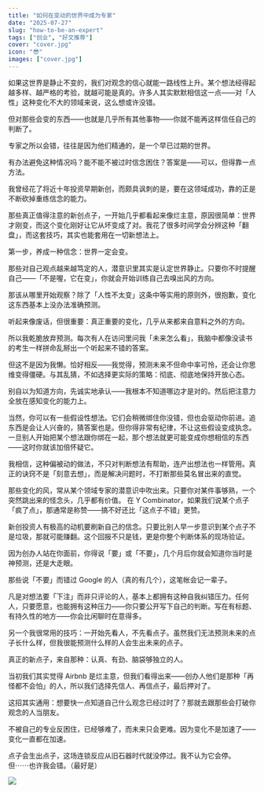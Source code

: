 ```yaml
---
title: "如何在变动的世界中成为专家"
date: "2025-07-27"
slug: "how-to-be-an-expert"
tags: ["创业", "好文推荐"]
cover: "cover.jpg"
icon: "😎"
images: ["cover.jpg"]
---
```

如果这世界是静止不变的，我们对观念的信心就能一路线性上升。某个想法经得起越多样、越严格的考验，就越可能是真的。许多人其实默默相信这一点——对「人性」这种变化不大的领域来说，这么想或许没错。



但对那些会变的东西——也就是几乎所有其他事物——你就不能再这样信任自己的判断了。



专家之所以会错，往往是因为他们精通的，是一个早已过期的世界。



有办法避免这种情况吗？能不能不被过时信念困住？答案是——可以，但得靠一点方法。



我曾经花了将近十年投资早期新创，而颇具讽刺的是，要在这领域成功，靠的正是不断砍掉重练信念的能力。



那些真正值得注意的新创点子，一开始几乎都看起来像烂主意，原因很简单：世界才刚变，而这个变化刚好让它从坏变成了对。我花了很多时间学会分辨这种「翻盘」，而这套技巧，其实也能套用在一切新想法上。



第一步，养成一种信念：世界一定会变。



那些对自己观点越来越笃定的人，潜意识里其实是认定世界静止。只要你不时提醒自己——「不是喔，它在变」，你就会开始训练自己去嗅出风的方向。



那该从哪里开始观察？除了「人性不太变」这条中等实用的原则外，很抱歉，变化这东西基本上没办法准确预测。



听起来像废话，但很重要：真正重要的变化，几乎从来都来自意料之外的方向。



所以我乾脆放弃预测。每次有人在访问里问我「未来怎么看」，我脑中都像没读书的考生一样拼命乱掰出一个听起来不错的答案。



但这不是因为我懒。恰好相反——我觉得，预测未来不但命中率可怜，还会让你思维变得僵硬。与其乱猜，不如选择更实际的策略：彻底、彻底地保持开放心态。



别自以为知道方向，先诚实地承认——我根本不知道哪边才是对的。然后把注意力全放在感知变化的能力上。



当然，你可以有一些假设性想法。它们会稍微绑住你没错，但也会驱动你前进。追东西是会让人兴奋的，猜答案也是。但你得非常有纪律，不让这些假设变成执念。
一旦别人开始把某个想法跟你绑在一起，那个想法就更可能变成你想相信的东西——这时你就该加倍怀疑它。



我相信，这种偏被动的做法，不只对判断想法有帮助，连产出想法也一样管用。真正的诀窍不是「刻意去想」，而是解决问题时，不打断那些莫名冒出来的直觉。



那些变化的风，常从某个领域专家的潜意识中吹出来。只要你对某件事够熟，一个突然跳出来的怪念头，几乎都有价值。
在 Y Combinator，如果我们说某个点子「疯了点」，那通常是称赞——搞不好还比「这点子不错」更赞。



新创投资人有极高的动机要刷新自己的信念。只要比别人早一步意识到某个点子不是垃圾，那就可能赚翻。这个回报不只是钱，更是你整个判断体系的现场验证。



因为创办人站在你面前，你得说「要」或「不要」，几个月后你就会知道你当时是神预测，还是大走眼。



那些说「不要」而错过 Google 的人（真的有几个），这笔帐会记一辈子。



凡是对想法要「下注」而非只评论的人，基本上都拥有这种自我纠错压力。任何人，只要愿意，也能拥有这种压力——你只要公开写下自己的判断。写在有标题、有持久性的地方——你会比闲聊时在意得多。



另一个我很常用的技巧：一开始先看人，不先看点子。虽然我们无法预测未来的点子长什么样，但我很能预测什么样的人会生出未来的点子。



真正的新点子，来自那种：认真、有劲、脑袋够独立的人。



当初我们其实觉得 Airbnb 是烂主意，但我们看得出来——创办人他们是那种「再怪都不会怕」的人，所以我们选择先信人、再信点子，最后押对了。



这招其实通用：想要快一点知道自己什么观念已经过时了？那就去跟那些会打破你观念的人当朋友。



不被自己的专业反困住，已经够难了，而未来只会更难。因为变化不是加速了——变化一直都在加速。



点子会生出点子，这场连锁反应从旧石器时代就没停过。我不认为它会停。
但⋯⋯也许我会错。（最好是）




![](https://prod-files-secure.s3.us-west-2.amazonaws.com/112d0858-5090-4d34-a606-b75eb8d65fd2/46476355-9cf3-4e99-9b7a-3531bc426380/1000202064.png?X-Amz-Algorithm=AWS4-HMAC-SHA256&X-Amz-Content-Sha256=UNSIGNED-PAYLOAD&X-Amz-Credential=ASIAZI2LB466QZEAZT2S%2F20250818%2Fus-west-2%2Fs3%2Faws4_request&X-Amz-Date=20250818T182011Z&X-Amz-Expires=3600&X-Amz-Security-Token=IQoJb3JpZ2luX2VjEGIaCXVzLXdlc3QtMiJIMEYCIQDCRMMIfarx6yCw2v4fgRYjE%2FRT3FZJmY90Kznb07rY4AIhALzSehjVzQCqetQDpWLeX8T%2Bker52Engu6Hlu8MywzxSKogECKv%2F%2F%2F%2F%2F%2F%2F%2F%2F%2FwEQABoMNjM3NDIzMTgzODA1IgyRiXusO6DBhxoxIs0q3AMjEK492tifRglHPcU%2FE0U3LZHNBz%2Bhhj02mml7%2B5GKwaliLxrl6oweyRei86gvbA2KWcIlIQTphkWjKfqmBV1xffctoWffmbWmEx0%2FNpYgtx%2BuTTKgcqvFd72gwjAOid7w9GV9bEoRDnRNJr%2FjPsdi863rH8nkfhWHFI6g4VjhAg5%2BuBQriVrKUIlMkXV9WMPL1sgkiBroYCr50lQlwKqjD7rcgQ9lXF5gAVw%2Fu3BwyEvg7ewg38Z7gIUP1djx5f73qXs54iQY6vrhnQ2RObfi95%2B%2FMggtnmwlTbdbImRVqc95cqb%2F0hL9NpMPFZlcxRHejoHBnOGCMaHI8gglHWcNX1TRob8P3JmHIUw%2Bwt70vvmiEdCMAiDufC5S4FhIFuDRY2PHppcnGjjAbKu6hTktXlK2hfWyHECvVSuIOCy5jN21ydKHATXC7s9x3Veuz6pvAexLI9exCKrqNDj7RA2iXubr9dQDnKtmDaGRoY2Id3Cynvw0%2BxW2FVXzLAd91AS2VbwNq7ESVtyINaam2gE%2FhcIozVHeOeXZob6xUl5pZvzXtMhFLpBbY0nMUrg0YeQdzaHp0C7hdBB0aVugAfB9nKdZQYL1pbsFp6ziU4gX52A9hWXe47t7JZsK%2BDD0z43FBjqkAQCPgSl4I1rCtv%2Fy4fMZVLEhmnTkX%2B70YcLa07iGU4YWQglbjNJfEHKteK2gYXLJng3Tz9Ik3IbToB9joWC1UeTyuQY9qLAm6VFwvBgx3nqdVWG8ZKnV91gm0JSS7e7Mex7c3oqow%2BbyvqbXxJb%2BYl4MXHouwmEQwzvbgneIlDSRPdp61XFCYyKZyLtsayr6lgFso8PX%2BcPueknC%2F1sdPNvsa5PC&X-Amz-Signature=c79082e0631f934cb73ed14b9cfba4e9a42f104e02ddbf8e6da266fd713b3818&X-Amz-SignedHeaders=host&x-amz-checksum-mode=ENABLED&x-id=GetObject)


